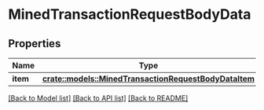 # MinedTransactionRequestBodyData

## Properties

Name | Type | Description | Notes
------------ | ------------- | ------------- | -------------
**item** | [**crate::models::MinedTransactionRequestBodyDataItem**](MinedTransactionRequestBody_data_item.md) |  | 

[[Back to Model list]](../README.md#documentation-for-models) [[Back to API list]](../README.md#documentation-for-api-endpoints) [[Back to README]](../README.md)


